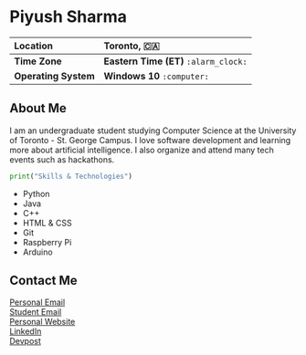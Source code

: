 # Piyush Sharma
Location | Toronto, :canada:
:---|:---
**Time Zone** | **Eastern Time (ET)** `:alarm_clock:`
**Operating System** | **Windows 10** `:computer:`
## About Me
I am an undergraduate student studying Computer Science at the University of Toronto - St. George Campus. I love software development and learning more about artificial intelligence. I also organize and attend many tech events such as hackathons.
```python 
print("Skills & Technologies") 
```
* Python
* Java
* C++
* HTML & CSS
* Git
* Raspberry Pi
* Arduino
## Contact Me
[Personal Email](mailto:piyush19sha@gmail.com)  
[Student Email](mailto:pi.sharma@mail.utoronto.ca)  
[Personal Website](https://www.sharmapiyush.com)  
[LinkedIn](https://www.linkedin.com/in/piyush19sha)  
[Devpost](https://www.devpost.com/piyush-sharma)
